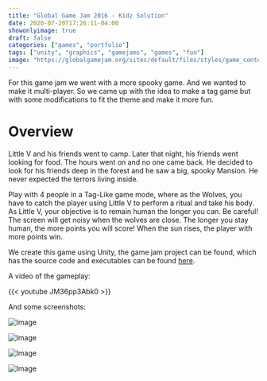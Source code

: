 ```yaml
---
title: "Global Game Jam 2016 - Kidz Solution"
date: 2020-07-20T17:26:11-04:00
showonlyimage: true
draft: false
categories: ["games", "portfolio"]
tags: ["unity", "graphics", "gamejams", "games", "fun"]
image: "https://globalgamejam.org/sites/default/files/styles/game_content__wide/public/games/screenshots/still1_12.jpg?itok=cGlgFlqu&timestamp=1454272776"
---
```


For this game jam we went with a more spooky game. And we wanted to make it multi-player. So we came up with the idea to make a tag game but with some modifications to fit the theme and make it more fun.
<!--more-->

# Overview

Little V and his friends went to camp. Later that night, his friends went looking for food. The hours went on and no one came back. He decided to look for his friends deep in the forest and he saw a big, spooky Mansion. He never expected the terrors living inside. 

Play with 4 people in a Tag-Like game mode, where as the Wolves, you have to catch the player using Little V to perform a ritual and take his body. As Little V, your objective is to remain human the longer you can. Be careful! The screen will get noisy when the wolves are close. The longer you stay human, the more points you will score! When the sun rises, the player with more points win.

We create this game using Unity, the game jam project can be found, which has the source code and executables can be found [here](https://globalgamejam.org/2016/games/haunt).

A video of the gameplay:

{{< youtube JM36pp3Abk0 >}}

And some screenshots:

![Image](https://res.cloudinary.com/jose-villegas/image/upload/v1595298309/WebPage/thehaunt_s1.png)

![Image](https://globalgamejam.org/sites/default/files/styles/game_content__wide/public/games/screenshots/still2_4.jpg?itok=MgXjMg2f&timestamp=1454272776)

![Image](https://globalgamejam.org/sites/default/files/styles/game_content__wide/public/games/screenshots/still3_1.jpg?itok=Af66Vq7o&timestamp=1454272776)

![Image](https://globalgamejam.org/sites/default/files/styles/game_content__wide/public/games/screenshots/still4_0.jpg?itok=8kWf9LQZ&timestamp=1454272776)
